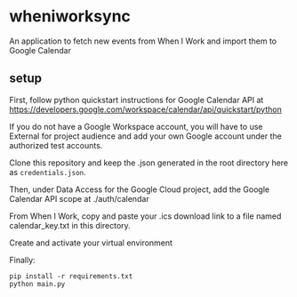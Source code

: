 # wheniworksync
An application to fetch new events from When I Work and import them to Google Calendar

## setup

First, follow python quickstart instructions for Google Calendar API at https://developers.google.com/workspace/calendar/api/quickstart/python

If you do not have a Google Workspace account, you will have to use External for project audience and add your own Google account under the authorized test accounts. 

Clone this repository and keep the .json generated in the root directory here as `credentials.json`.

Then, under Data Access for the Google Cloud project, add the Google Calendar API scope at ./auth/calendar

From When I Work, copy and paste your .ics download link to a file named calendar_key.txt in this directory.

Create and activate your virtual environment

Finally:
```
pip install -r requirements.txt
python main.py
```